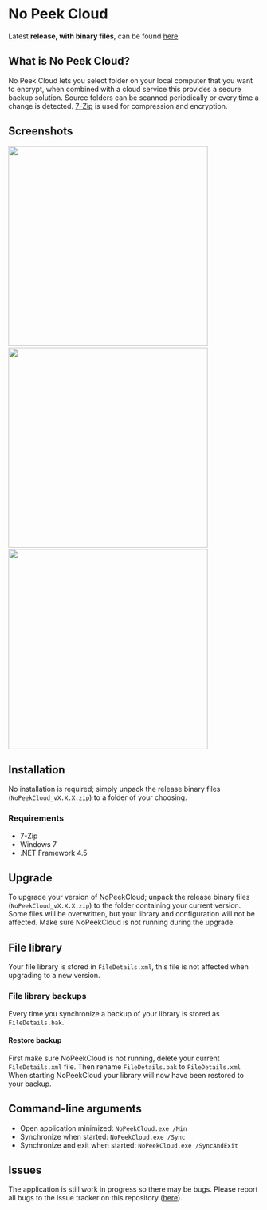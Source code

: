 ﻿# No Peek Cloud
Latest **release, with binary files**, can be found [here](https://github.com/HebronNor/NoPeekCloud/releases).

## What is No Peek Cloud?
No Peek Cloud lets you select folder on your local computer that you want to encrypt, when combined with a cloud service this provides a secure backup solution.
Source folders can be scanned periodically or every time a change is detected. [7-Zip](http://www.7-zip.org/) is used for compression and encryption.

## Screenshots
<img src="https://y1mjva.bn1303.livefilestore.com/y2pllgFU0igL_4TdVzfHj9C-bgkNrEdFvhnw2qP_JHuT9m6rrwIKnbQmfgj5ozRPDUylaUvgnMYydBDm-tiHWfjHjTdSaznW6dSJ14wDbbJUzU/NoPeekClound_Screenshot2.png?psid=1" width="400">
&nbsp;&nbsp;
<img src="https://y1mjva.bn1302.livefilestore.com/y2plAJOlltSNKdtL7SZ8m0ddpn24eh8Gvqe_76-szNAuS-zPVPi1ALOGyb59IhtH_uWBLoI5bvbuRa91QeTJUy-fXzK51NyJdxBW7eSfrL78Cg/NoPeekClound_Screenshot1.png?psid=1" width="400">
&nbsp;&nbsp;
<img src="https://y1mjva.bn1301.livefilestore.com/y2per0cHc_bCFePDcwgyJXsFUAhMIId2PZvt1cb3m8friwaijhDQQUmLcjL3DIU_cwjxRcgOleZOzRchWUafXKoXFSw5Ebg8vHBlcTj4RtgKEI/NoPeekClound_Screenshot3.png?psid=1" width="400">

## Installation
No installation is required; simply unpack the release binary files (`NoPeekCloud_vX.X.X.zip`) to a folder of your choosing.

### Requirements
* 7-Zip
* Windows 7
* .NET Framework 4.5

## Upgrade
To upgrade your version of NoPeekCloud; unpack the release binary files (`NoPeekCloud_vX.X.X.zip`) to the folder containing your current version. Some files will be overwritten, but your library and configuration will not be affected.
Make sure NoPeekCloud is not running during the upgrade.

## File library
Your file library is stored in `FileDetails.xml`, this file is not affected when upgrading to a new version.

### File library backups
Every time you synchronize a backup of your library is stored as `FileDetails.bak`.

#### Restore backup
First make sure NoPeekCloud is not running, delete your current `FileDetails.xml` file. Then rename `FileDetails.bak` to `FileDetails.xml`
When starting NoPeekCloud your library will now have been restored to your backup.

## Command-line arguments
* Open application minimized: `NoPeekCloud.exe /Min`
* Synchronize when started: `NoPeekCloud.exe /Sync`
* Synchronize and exit when started: `NoPeekCloud.exe /SyncAndExit`

## Issues
The application is still work in progress so there may be bugs. Please report all bugs to the issue tracker on this repository ([here](https://github.com/HebronNor/NoPeekCloud/issues)).
